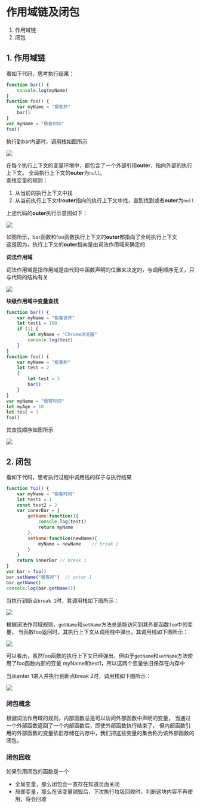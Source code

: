 # 作用域链及闭包

1. 作用域链
2. 闭包

## 1. 作用域链

看如下代码，思考执行结果：
```javascript
function bar() {
    console.log(myName)
}
function foo() {
    var myName = "极客邦"
    bar()
}
var myName = "极客时间"
foo()
```
执行到bar内部时，调用栈如图所示

![](images/作用域及闭包/1-1.png)

在每个执行上下文的变量环境中，都包含了一个外部引用**outer**，指向外部的执行上下文。
全局执行上下文的**outer**为`null`。  
查找变量的规则：

1. 从当前的执行上下文中找
2. 从当前执行上下文中**outer**指向的执行上下文中找，直到找到或者**outer**为`null`

上述代码的**outer**执行示意图如下：

![](images/作用域及闭包/1-2.png)

如图所示，bar函数和foo函数执行上下文的**outer**都指向了全局执行上下文  
这是因为，执行上下文的**outer**指向是由词法作用域来确定的

**词法作用域**

词法作用域是指作用域是由代码中函数声明的位置来决定的，与调用顺序无关，只与代码的结构有关

![](images/作用域及闭包/1-3.png)

**块级作用域中变量查找**

```javascript
function bar() {
    var myName = "极客世界"
    let test1 = 100
    if (1) {
        let myName = "Chrome浏览器"
        console.log(test)
    }
}
function foo() {
    var myName = "极客邦"
    let test = 2
    {
        let test = 3
        bar()
    }
}
var myName = "极客时间"
let myAge = 10
let test = 1
foo()
```

其查找顺序如图所示

![](images/作用域及闭包/1-4.png)

## 2. 闭包

看如下代码，思考执行过程中调用栈的样子与执行结果
```javascript
function foo() {
    var myName = "极客时间"
    let test1 = 1
    const test2 = 2
    var innerBar = {
        getName:function(){
            console.log(test1)
            return myName
        },
        setName:function(newName){
            myName = newName    // break 2
        }
    }
    return innerBar // break 1
}
var bar = foo()
bar.setName("极客邦")  // enter 1
bar.getName()
console.log(bar.getName())
```

当执行到断点`break 1`时，其调用栈如下图所示：

![](images/作用域及闭包/2-1.png)

根据词法作用域规则，`getName`和`setName`方法总是能访问到其外部函数`foo`中的变量，
当函数foo返回时，其执行上下文从调用栈中弹出，其调用栈如下图所示：

![](images/作用域及闭包/2-2.png)

可以看出，虽然foo函数的执行上下文已经弹出，但由于`getName`和`setName`方法使用了foo函数内部的变量
myName和test1，所以这两个变量依旧保存在内存中

当从enter 1进入并执行到断点break 2时，调用栈如下图所示：

![](images/作用域及闭包/2-3.png)

### 闭包概念

根据词法作用域的规则，内部函数总是可以访问外部函数中声明的变量，
当通过一个外部函数返回了一个内部函数后，即使外部函数执行结束了，
但内部函数引用的外部函数的变量依旧存储在内存中，我们把这些变量的集合称为该外部函数的闭包。

### 闭包回收

如果引用闭包的函数是一个
- 全局变量，那么闭包会一直存在知道页面关闭
- 局部变量，那么在该变量销毁后，下次执行垃圾回收时，判断这块内容不再使用，将会回收
